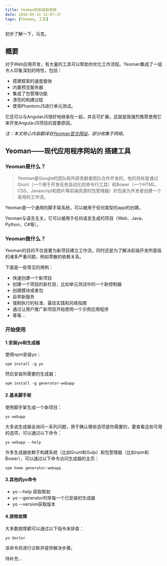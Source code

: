 ```yaml
---
title: Yeoman的安装和使用
date: 2016-05-15 12:07:37
tags: [Yeoman, 工具]
---
```

初步了解一下，马克。
<!--more-->

## 概要
对于Web应用开发，有大量的工具可以帮助你优化工作流程。Yeoman集成了一组令人印象深刻的特性，包括：

+ 搭建框架的速度极快
+ 内置预览服务器
+ 集成了包管理功能
+ 漂亮的构建过程
+ 使用PhantomJS进行单元测试。

它还可以与AngularJS很好地继承在一起，并且可扩展，这就是我强烈推荐使用它来开发AngularJS项目的首要原因。

<i>注：本文核心内容翻译自[Yeoman官方网站](http://yeoman.io/)，部分收集于网络。</i>

## Yeoman——现代应用程序网站的 搭建工具

### Yeoman是什么？
>Yeoman是Google的团队和外部贡献者团队合作开发的，他的目标是通过Grunt（一个用于开发任务自动化的命令行工具）和Bower（一个HTML、CSS、Javascript和图片等前端资源的包管理器）的包装为开发者创建一个易用的工作流。

Yeoman是一个通用的脚手架系统，可以被用于任何类型的app的创建。

Yeoman与语言无关。它可以被用于任何语言生成的项目（Web、Java、Python、C#等）。

### Yeoman做什么？
Yeoman的目的不仅是要为新项目建立工作流，同时还是为了解决前端开发所面临的诸多严重问题，例如零散的依赖关系。

下面是一些常见的用例：

+ 快速创建一个新项目
+ 创建一个项目的新栏目，比如单元测试中的一个新控制器
+ 创建模块或者包
+ 自举新服务
+ 强制执行的标准、最佳实践和风格指南
+ 通过让用户推广新项目开始使用一个示例应用程序
+ 等等...

### 开始使用

#### 1.安装yo和生成器

使用npm安装yo：

```
npm install -g yo
```

然后安装所需要的生成器：

```
npm install -g generator-webapp
```

#### 2.基本脚手架

使用脚手架生成一个新项目：

```
yo webapp
```

大多说生成器会询问一系列问题，用于确认哪些选项是你需要的，要查看这些可用的选项，可以通过以下命令：

```
yo webapp --help
```

许多生成器依赖于构建系统（比如Grunt和Gulp）和包管理器（比如npm和Bower），可以通过以下命令访问生成器的主页：

```
npm home generator-webapp
```

#### 3.其他的yo命令

+ yo --help 获取帮助
+ yo --generator列举每一个已安装的生成器
+ yo --version获取版本

#### 4.排除故障

大多数故障都可以通过以下指令来排查：

```
yo doctor
```

该命令将进行诊断并提供解决步骤。


待补充...


